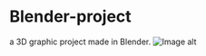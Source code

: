 # Blender-project
a 3D graphic project made in Blender.
![Image alt](https://github.com/Olha-Sereda/Blender-project/raw/{branch}/{path}/image.png)
